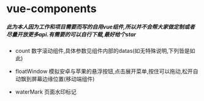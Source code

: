 # vue-components
##### 此为本人因为工作和项目需要而写的自用vue组件,所以并不会帮大家做定制或者尽量开放更多api.有需要的可以自行下载,最好给个star

- count 数字滚动组件,具体参数见组件内部的datas(如无特殊说明,下列皆是如此)

- floatWindow 模拟安卓与苹果的悬浮按钮,点击展开菜单,按住可以拖动,松开自动飘到屏幕边缘位置(移动端组件)

- waterMark 页面水印标记
